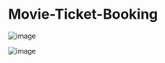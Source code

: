 # Movie-Ticket-Booking

![image](https://user-images.githubusercontent.com/98311514/227833810-4a57ace0-4a81-48a1-bdc6-7442a5c97f92.png)


![image](https://user-images.githubusercontent.com/98311514/227834023-615a0886-1ea8-4ca6-a168-85f720916d4d.png)
